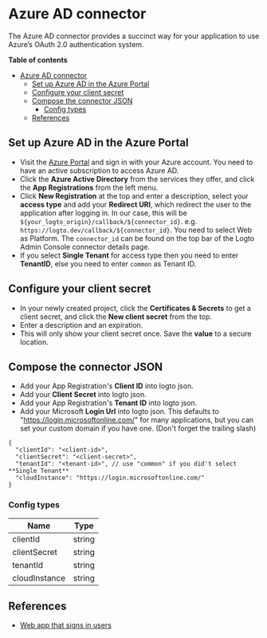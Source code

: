 # Azure AD connector

The Azure AD connector provides a succinct way for your application to use Azure’s OAuth 2.0 authentication system.

**Table of contents**
- [Azure AD connector](#azure-ad-connector)
  - [Set up Azure AD in the Azure Portal](#set-up-azure-ad-in-the-azure-portal)
  - [Configure your client secret](#configure-your-client-secret)
  - [Compose the connector JSON](#compose-the-connector-json)
    - [Config types](#config-types)
  - [References](#references)

## Set up Azure AD in the Azure Portal

- Visit the [Azure Portal](https://portal.azure.com/#home) and sign in with your Azure account. You need to have an active subscription to access Azure AD.
- Click the **Azure Active Directory** from the services they offer, and click the **App Registrations** from the left menu.
- Click **New Registration** at the top and enter a description, select your **access type** and add your **Redirect URI**, which redirect the user to the application after logging in. In our case, this will be `${your_logto_origin}/callback/${connector_id}`. e.g. `https://logto.dev/callback/${connector_id}`. You need to select Web as Platform. The `connector_id` can be found on the top bar of the Logto Admin Console connector details page.
- If you select **Single Tenant** for access type then you need to enter **TenantID**, else you need to enter `common` as Tenant ID.

## Configure your client secret
- In your newly created project, click the **Certificates & Secrets** to get a client secret, and click the **New client secret** from the top.
- Enter a description and an expiration.
- This will only show your client secret once. Save the **value** to a secure location.

## Compose the connector JSON
- Add your App Registration's **Client ID** into logto json.
- Add your **Client Secret** into logto json.
- Add your App Registration's **Tenant ID** into logto json.
- Add your Microsoft **Login Url** into logto json. This defaults to "https://login.microsoftonline.com/" for many applications, but you can set your custom domain if you have one. (Don't forget the trailing slash)


```jsonc
{
  "clientId": "<client-id>",
  "clientSecret": "<client-secret>",
  "tenantId": "<tenant-id>", // use "common" if you did't select **Single Tenant**
  "cloudInstance": "https://login.microsoftonline.com/"
}
```


### Config types

| Name          | Type   |
| ------------- | ------ |
| clientId      | string |
| clientSecret  | string |
| tenantId      | string |
| cloudInstance | string |

## References
* [Web app that signs in users](https://docs.microsoft.com/en-us/azure/active-directory/develop/scenario-web-app-sign-user-overview?tabs=nodejs)
